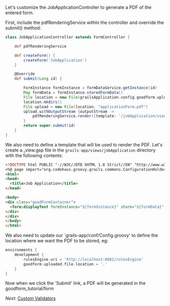 Let's customize the JobApplicationController to generate a PDF of the entered form.

First, include the pdfRenderingService within the controller and override the submit() method:

```groovy
class JobApplicationController extends FormController {

    def pdfRenderingService

    def createForm() {
        createForm('JobApplication')
    }

    @Override
    def submit(Long id) {

        FormInstance formInstance = formDataService.getInstance(id)
        Map formData = formInstance.storedFormData()
        File location = new File(grailsApplication.config.goodform.uploaded.file.location.toString() + '/form/' + id)
        location.mkdirs()
        File upload = new File(location, "applicationForm.pdf")
        upload.withOutputStream {outputStream ->
            pdfRenderingService.render([template: '/jobApplication/view', model: [formInstance: formInstance, formData: formData]], outputStream)
        }
        return super.submit(id)
    }
}
```

We also need to define a template that will be used to render the PDF.  Let's create a _view.gsp file in the `grails-app/views/jobApplication`
directory with the following contents:


```html
<!DOCTYPE html PUBLIC "-//W3C//DTD XHTML 1.0 Strict//EN" "http://www.w3.org/TR/xhtml1/DTD/xhtml1-strict.dtd">
<%@ page import="org.codehaus.groovy.grails.commons.ConfigurationHolder" contentType="text/html;charset=UTF-8" %>
<html>
<head>
  <title>Job Application</title>
</head>

<body>
<div class="goodFormContainer">
  <form:displayText formInstance="${formInstance}" store="${formData}" readOnly="${formInstance.readOnly}"/>
</div>
</div>
</body>
</html>
```

We also need to update our `grails-app/conf/Config.groovy' to define the location where we want the PDF to be stored, eg:

```groovy
environments {
    development {
        rulesEngine.uri = 'http://localhost:8081/rulesEngine'
        goodform.uploaded.file.location = '.'
    }
}
```

Now when we click the 'Submit' link, a PDF will be generated in the goodform_tutorial/form

_Next_: [Custom Validators](07-CustomValidators.md)